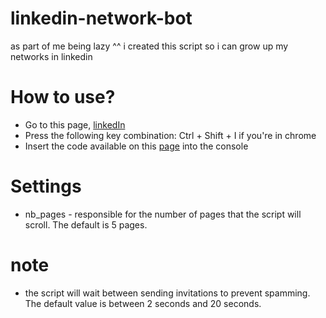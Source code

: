 # linkedin-network-bot
as part of me being lazy ^^ i created this script so i can grow up my networks in linkedin  

# How to use?
* Go to this page, [linkedIn](https://www.linkedin.com/mynetwork/)
* Press the following key combination:
Ctrl + Shift + I if you're in chrome
* Insert the code available on this [page](https://raw.githubusercontent.com/malohtie/linkedin-network-bot/master/bot.js) into the console

# Settings
* nb_pages - responsible for the number of pages that the script will scroll. The default is 5 pages.

# note
* the script will wait between sending invitations to prevent spamming. The default value is between 2 seconds and 20 seconds.
